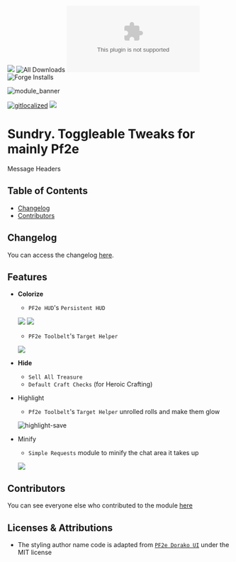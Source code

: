![](https://img.shields.io/badge/Foundry-v13-informational)
![All Downloads](https://img.shields.io/github/downloads/ChasarooniZ/sundry/total?color=5e0000&label=All%20Downloads)
![Latest Release Download Count](https://img.shields.io/github/downloads/ChasarooniZ/sundry/latest/module.zip)
![Forge Installs](https://img.shields.io/badge/dynamic/json?label=Forge%20Installs&query=package.installs&suffix=%25&url=https%3A%2F%2Fforge-vtt.com%2Fapi%2Fbazaar%2Fpackage%2Fsundry&colorB=4aa94a)

![module_banner](https://github.com/ChasarooniZ/pf2e-usage-updater/assets/79132112/3b2a4f8c-7ba1-4647-b073-d8ecac9d93a6)

[![gitlocalized ](https://gitlocalize.com/repo/10447/whole_project/badge.svg)](https://gitlocalize.com/repo/10447?utm_source=badge)
[![](https://img.shields.io/badge/ko--fi-donate-%23FF5E5B?style=flat-square&logo=ko-fi&logoColor=white)](https://ko-fi.com/Chasarooni)


# Sundry. Toggleable Tweaks for mainly Pf2e

Message Headers

## Table of Contents

- [Changelog](#changelog)
- [Contributors](#contributors)

## Changelog

You can access the changelog [here](/CHANGELOG.md).

## Features


  - **Colorize**
    - `PF2e HUD`'s `Persistent HUD`
      
    ![](https://github.com/user-attachments/assets/250de37f-511a-439a-b07d-3e02abe3346a)
    ![](https://github.com/user-attachments/assets/9ea66861-1094-4a5d-bcfb-f2f701bfdb28)

    - `PF2e Toolbelt`'s `Target Helper`

    ![](https://github.com/user-attachments/assets/eb7b0c58-ac2b-4e85-8c0f-86f534cf8829)


  - **Hide**
    - `Sell All Treasure`
    - `Default Craft Checks` (for Heroic Crafting)
  - Highlight
    - `Pf2e Toolbelt`'s `Target Helper` unrolled rolls and make them glow

    ![highlight-save](https://github.com/user-attachments/assets/0f8e1237-da4a-4e1f-947e-df5e94294bf3)

  - Minify
    - `Simple Requests` module to minify the chat area it takes up
      
    ![](https://github.com/user-attachments/assets/b0d6f241-0000-4560-ab4c-077c3b5c36b3)


## Contributors

You can see everyone else who contributed to the module [here](CONTRIBUTORS.md)

## Licenses & Attributions

- The styling author name code is adapted from [`PF2e Dorako UI`](https://github.com/Dorako/pf2e-dorako-ui) under the MIT license
